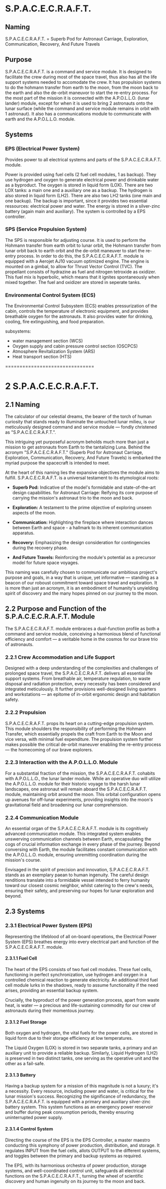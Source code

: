 # S.P.A.C.E.C.R.A.F.T.

## Naming

S.P.A.C.E.C.R.A.F.T. = Superb Pod for Astronaut Carriage, Exploration, Communication, Recovery, And Future Travels

## Purpose

S.P.A.C.E.C.R.A.F.T. is a command and service module. It is designed to facilitate the crew during most of the space travel, thus also has all the life support systems needed to accomodate the crew. It has propulsion systems to do the hohmann transfer from earth to the moon, from the moon back to the earth and also the de-orbit maneuvor to start the re-entry process. For the most part of the mission it is connected with the A.P.O.L.L.O. (lunar lander) module, except for when it is used to bring 2 astronauts onto the lunar surface (while the command and service module remains in orbit with 1 astronaut). It also has a communications module to communicate with earth and the A.P.O.L.L.O. module.

## Systems

### EPS (Electrical Power System)

Provides power to all electrical systems and parts of the S.P.A.C.E.C.R.A.F.T. module.

Power is provided using fuel cells (2 fuel cell modules, 1 as backup). They use hydrogen and oxygen to generate electrical power and drinkable water as a byproduct. The oxygen is stored in liquid form (LOX). There are two LOX tanks: a main one and a auxiliary one as a backup. The hydrogen is also stored in liquid form (LH2). There are also two LH2 tanks (one main and one backup). The backup is important, since it provides two essential ressources: electrical power and water. The energy is stored in a silver-zinc battery (again main and auxiliary). The system is controlled by a EPS controller.

### SPS (Service Propulsion System)

The SPS is responsible for adjusting course. It is used to perform the Hohmann transfer from earth orbit to lunar orbit, the Hohmann transfer from lunar orbit back to earth orbit and the de-orbit maneuver to start the re-entry process. In order to do this, the S.P.A.C.E.C.R.A.F.T. module is equipped with a Aerojet AJ10 vacuum optimized engine. The engine is mounted on a gimbal, to allow for Thrust Vector Control (TVC). The propellant consists of hydrazine as fuel and nitrogen tetroxide as oxidizer. This fuel mix is hyperbolic, which means that it ignites spontaneously when mixed together. The fuel and oxidizer are stored in seperate tanks.

### Environmental Control System (ECS)

The Environmental Control Subsystem (ECS) enables pressurization of the cabin, controls the temperature of electronic equipment, and provides breathable oxygen for the astronauts. It also provides water for drinking, cooling, fire extinguishing, and food preparation.

subsystems: 
 - water management section (WCS)
 - Oxygen supply and cabin pressure control section (OSCPCS)
 - Atmosphere Revitalization System (ARS)
 - Heat transport section (HTS)

===============================

# 2 S.P.A.C.E.C.R.A.F.T.

## 2.1 Naming

The calculator of our celestial dreams, the bearer of the torch of human curiosity that stands ready to illuminate the untouched lunar milieu, is our meticulously designed command and service module — fondly christened as "S.P.A.C.E.C.R.A.F.T.".

This intriguing yet purposeful acronym beholds much more than just a mission to get astronauts from Earth to the tantalizing Luna. Behind the acronym "S.P.A.C.E.C.R.A.F.T." (Superb Pod for Astronaut Carriage, Exploration, Communication, Recovery, And Future Travels) is embarked the myriad purpose the spacecraft is intended to meet.

At the heart of this naming lies the expansive objectives the module aims to fulfill. S.P.A.C.E.C.R.A.F.T. is a universal testament to its etymological roots:

 - **Superb Pod:** Indicative of the model's formidable and state-of-the-art design capabilities.
for Astronaut Carriage: Reifying its core purpose of carrying the mission's astronaut trio to the moon and back.

 - **Exploration:** A testament to the prime objective of exploring unseen aspects of the moon.

 - **Communication:** Highlighting the fireplace where interaction dances between Earth and space - a hallmark to its inherent communication apparatus.

 - **Recovery:** Emphasizing the design consideration for contingencies during the recovery phase.

 - **And Future Travels:** Reinforcing the module's potential as a precursor model for future space voyages.

This naming was carefully chosen to communicate our ambitious project's purpose and goals, in a way that is unique, yet informative — standing as a beacon of our roboust commitment toward space travel and exploration. It is more than just an acronym, it is an embodiment of humanity's unyielding spirit of discovery and the many hopes pinned on our journey to the moon.

## 2.2 Purpose and Function of the S.P.A.C.E.C.R.A.F.T. Module

The S.P.A.C.E.C.R.A.F.T. module embraces a dual-function profile as both a command and service module, conceiving a harmonious blend of functional efficiency and comfort — a veritable home in the cosmos for our brave trio of astronauts.

### 2.2.1 Crew Accommodation and Life Support

Designed with a deep understanding of the complexities and challenges of prolonged space travel, the S.P.A.C.E.C.R.A.F.T. delivers all essential life support systems. From breathable air, temperature regulation, to waste disposal and radiation protection, every necessity has been considered and integrated meticulously. It further provisions well-designed living quarters and workstations — an epitome of in-orbit ergonomic design and habitation safety.

### 2.2.2 Propulsion

S.P.A.C.E.C.R.A.F.T. props its heart on a cutting-edge propulsion system. This module shoulders the responsibility of performing the Hohmann Transfer, which essentially propels the craft from Earth to the Moon and vice versa, with minimal fuel expenditure. The propulsion system further makes possible the critical de-orbit maneuver enabling the re-entry process — the homecoming of our brave explorers.

### 2.2.3 Interaction with the A.P.O.L.L.O. Module

For a substantial fraction of the mission, the S.P.A.C.E.C.R.A.F.T. cohabits with A.P.O.L.L.O., the lunar lander module. While an operative duo will utilize the A.P.O.L.L.O. module for their historic voyage to the harsh lunar landscapes, one astronaut will remain aboard the S.P.A.C.E.C.R.A.F.T. module, maintaining orbit around the moon. This orbital configuration opens up avenues for off-lunar experiments, providing insights into the moon's gravitational field and broadening our lunar comprehension.

### 2.2.4 Communication Module

An essential organ of the S.P.A.C.E.C.R.A.F.T. module is its cognitively advanced communication module. This integrated system enables unswerving communication channels between Earth, encapsulating the cogs of crucial information exchange in every phase of the journey. Beyond conversing with Earth, the module facilitates constant communication with the A.P.O.L.L.O. module, ensuring unremitting coordination during the mission's course.

Envisaged in the spirit of precision and innovation, S.P.A.C.E.C.R.A.F.T. stands as an exemplary paean to human ingenuity. The careful design renditions translate into a formidable vessel intended to ferry humanity toward our closest cosmic neighbor, whilst catering to the crew's needs, ensuring their safety, and preserving our hopes for lunar exploration and beyond.

## 2.3 Systems

### 2.3.1 Electrical Power System (EPS)

Representing the lifeblood of all on-board operations, the Electrical Power System (EPS) breathes energy into every electrical part and function of the S.P.A.C.E.C.R.A.F.T. module.

#### 2.3.1.1 Fuel Cell

The heart of the EPS consists of two fuel cell modules. These fuel cells, functioning in perfect synchronization, use hydrogen and oxygen in a controlled chemical reaction to generate electricity. An additional third fuel cell module lurks in the shadows, ready to assume functionality if the need arises, providing an essential backup system.

Crucially, the byproduct of the power generation process, apart from waste heat, is water — a precious and life-sustaining commodity for our crew of astronauts during their momentous journey.

#### 2.3.1.2 Fuel Storage

Both oxygen and hydrogen, the vital fuels for the power cells, are stored in liquid form due to their storage efficiency at low temperatures.

The Liquid Oxygen (LOX) is stored in two separate tanks, a primary and an auxiliary unit to provide a reliable backup. Similarly, Liquid Hydrogen (LH2) is preserved in two distinct tanks, one serving as the operative unit and the other as a fail-safe.

#### 2.3.1.3 Battery

Having a backup system for a mission of this magnitude is not a luxury; it's a necessity. Every resource, including power and water, is critical for the lunar mission's success. Recognizing the significance of redundancy, the S.P.A.C.E.C.R.A.F.T. is equipped with a primary and auxiliary silver-zinc battery system. This system functions as an emergency power reservoir and buffer during peak consumption periods, thereby ensuring uninterrupted power supply.

#### 2.3.1.4 Control System

Directing the course of the EPS is the EPS Controller, a master maestro conducting this symphony of power production, distribution, and storage. It regulates INPUT from the fuel cells, allots OUTPUT to the different systems, and toggles between the primary and backup systems as required.

The EPS, with its harmonious orchestra of power production, storage systems, and well-coordinated control unit, safeguards all electrical functions on the S.P.A.C.E.C.R.A.F.T., turning the wheel of scientific discovery and human ingenuity on its journey to the moon and back.
